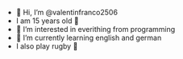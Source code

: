 - 👋 Hi, I’m @valentinfranco2506
-  I am 15 years old :birthday:
- 👀 I’m interested in everithing from programming
- 🌱 I’m currently learning english and german 
- I also play rugby :rugby_football:

<!---
valentinfranco2506/valentinfranco2506 is a ✨ special ✨ repository because its `README.md` (this file) appears on your GitHub profile.
You can click the Preview link to take a look at your changes.
--->

